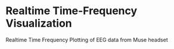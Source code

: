 # Realtime Time-Frequency Visualization

Realtime Time Frequency Plotting of EEG data from Muse headset
